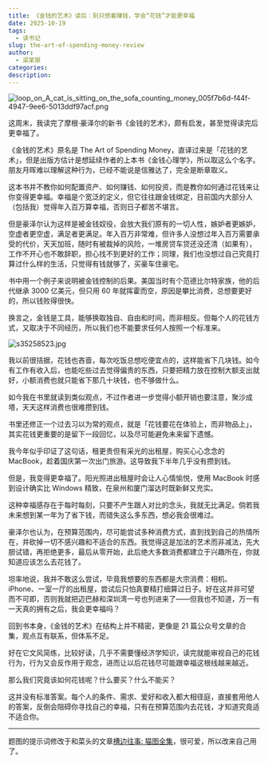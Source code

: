 ```yaml
---
title: 《金钱的艺术》读后：别只想着赚钱，学会“花钱”才能更幸福
date: 2025-10-19
tags:
  - 读书记
slug: the-art-of-spending-money-review
author:
  - 梁某银
categories:
description:
---
```

![loop_on_A_cat_is_sitting_on_the_sofa_counting_money_005f7b6d-f44f-4947-9ee6-5013ddf97acf.png](https://img.liangmouyin.com/2025/10/3c625f5c10942bb62a738b071abff2d1.png)

这周末，我读完了摩根·豪泽尔的新书《金钱的艺术》，颇有启发，甚至觉得读完后更幸福了。

《金钱的艺术》原名是 The Art of Spending Money，直译过来是「花钱的艺术」，但是出版方估计是想延续作者的上本书《金钱心理学》，所以取这么个名字。朋友月晖难以理解这种行为，已经不能说是信雅达了，完全是断章取义。

这本书并不教你如何配置资产、如何赚钱、如何投资，而是教你如何通过花钱来让你变得更幸福。幸福是个宽泛的定义，但它往往跟金钱绑定，目前国内大部分人（包括我）觉得年入百万算幸福，否则日子都苦不堪言。

但是豪泽尔认为这样是被金钱奴役，会放大我们原有的一切人性，嫉妒者更嫉妒，空虚者更空虚，满足者更满足。年入百万非常难，但许多人没想过年入百万需要承受的代价，天天加班，随时有被裁掉的风险，一堆房贷车贷还没还清（如果有），工作不开心也不敢辞职，担心找不到更好的工作；同理，我们也没想过自己究竟打算过什么样的生活，只觉得有钱就够了，买豪车住豪宅。

书中用一个例子来说明被金钱控制的后果。美国当时有个范德比尔特家族，他的后代继承 3000 亿美元，但只用 60 年就挥霍而空，原因是攀比消费，总想要更好的，所以钱败得很快。

换言之，金钱是工具，能够换取独自、自由和时间，而非相反。但每个人的花钱方式，又取决于不同经历，所以我们也不能要求任何人按照一个标准来。

![s35258523.jpg](https://img.liangmouyin.com/2025/10/7d074f5788d33a85407af43644cc6a08.jpg)

我以前很拮据，花钱也吝啬，每次吃饭总想吃便宜点的，这样能省下几块钱。如今有工作有收入后，也能吃些过去觉得偏贵的东西，只要把精力放在控制大额支出就好，小额消费也就只能省下那几十块钱，也不够做什么。

如今我在书里就读到类似观点，不过作者进一步觉得小额开销也要注意，聚沙成塔，天天这样消费也很难攒到钱。

书里还修正一个过去习以为常的观点，就是「花钱要花在体验上，而非物品上」，其实花钱更重要的是留下一段回忆，以及尽可能避免未来留下遗憾。

我今年似乎印证了这句话，租更贵但有采光的出租屋，购买心心念念的 MacBook，趁着国庆第一次出门旅游。这导致我下半年几乎没有攒到钱。

但是，我变得更幸福了。阳光照进出租屋时会让人心情愉悦，使用 MacBook 时感到设计确实比 Windows 精致，在泉州和厦门溜达时既新鲜又充实。

这种幸福感存在于每时每刻，只要不产生跟人对比的念头，我就无比满足。倘若我未来想到某一年为了省下钱，而错失这么多东西，想必我会很难过。

豪泽尔也认为，在预算范围内，尽可能尝试多种消费方式，直到找到自己的热情所在，并砍掉一切不感兴趣和不适合的东西。我觉得这是加法的艺术而非减法，先大胆试错，再拒绝更多，最后从零开始，此后绝大多数消费都建立于兴趣所在，你就知道应该怎么去花钱了。

坦率地说，我并不敢这么尝试，毕竟我想要的东西都是大宗消费：相机、iPhone、一室一厅的出租屋，尝试后只怕真要精打细算过日子。好在这并非可望而不可即，否则我就把迈巴赫和深圳湾一号也列进来了——但我也不知道，万一有一天真的拥有之后，我会更幸福吗？

回到书本身，《金钱的艺术》在结构上并不精密，更像是 21 篇公众号文章的合集，观点互有联系，但体系不足。

好在它文风简练，比较好读，几乎不需要懂经济学知识，读完就能审视自己的花钱行为，行为又会反作用于观念，进而让以后花钱尽可能跟幸福这根线越来越近。

那么我们究竟该如何花钱呢？什么要买？什么不能买？

这并没有标准答案。每个人的条件、需求、爱好和收入都大相径庭，直接套用他人的答案，反倒会阻碍你寻找自己的幸福，只有在预算范围内去花钱，才知道究竟适不适合你。

---

题图的提示词修改于和菜头的文章[槽边往事: 猫图全集](https://www.hecaitou.com/2025/10/A-collection-of-cat-pictures.html)，很可爱，所以改来自己用了。